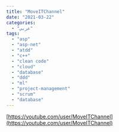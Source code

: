 ```yaml
---
title: "MoveITChannel"
date: "2021-03-22"
categories:
  - "عربي"
tags:
  - "asp"
  - "asp-net"
  - "atdd"
  - "c++"
  - "clean code"
  - "cloud"
  - "database"
  - "ddd"
  - "ml"
  - "project-management"
  - "scrum"
  - "database"
---
```


[https://youtube.com/user/MoveITChannel](https://youtube.com/user/MoveITChannel)

